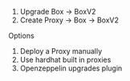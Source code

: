 1. Upgrade Box -> BoxV2
2. Create Proxy -> Box
   -> BoxV2

Options

1. Deploy a Proxy manually
2. Use hardhat built in proxies
3. Openzeppelin upgrades plugin
